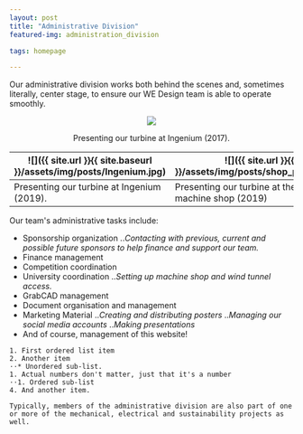 ```yaml
---
layout: post
title: "Administrative Division"
featured-img: administration_division

tags: homepage

---
```



Our administrative division works both behind the scenes and, sometimes literally, center stage, to ensure our WE Design team is able to operate smoothly.



<p align="center">
  <img src="{{ site.url }}{{ site.baseurl }}/assets/img/posts/ingenium(2017).jpg">
</p>
<p align ="center">
  Presenting our turbine at Ingenium (2017).
</p>

|![]({{ site.url }}{{ site.baseurl }}/assets/img/posts/Ingenium.jpg)|![]({{ site.url }}{{ site.baseurl }}/assets/img/posts/shop_presentation(2019).jpg)|
|---|---|
|Presenting our turbine at Ingenium (2019).|Presenting our turbine at the University of Manitoba machine shop (2019)|

Our team's administrative tasks include:
* Sponsorship organization
  ..*Contacting with previous, current and possible future sponsors to help finance and support our team.*
* Finance management
* Competition coordination
* University coordination
  ..*Setting up machine shop and wind tunnel access.*
* GrabCAD management
* Document organisation and management
* Marketing Material
  ..*Creating and distributing posters*
  ..*Managing our social media accounts*
  ..*Making presentations*
* And of course, management of this website!

```no-highlight
1. First ordered list item
2. Another item
⋅⋅* Unordered sub-list.
1. Actual numbers don't matter, just that it's a number
⋅⋅1. Ordered sub-list
4. And another item.

Typically, members of the administrative division are also part of one or more of the mechanical, electrical and sustainability projects as well.



